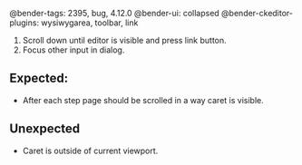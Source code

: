 @bender-tags: 2395, bug, 4.12.0
@bender-ui: collapsed
@bender-ckeditor-plugins: wysiwygarea, toolbar, link

1. Scroll down until editor is visible and press link button.
1. Focus other input in dialog.

## Expected:

- After each step page should be scrolled in a way caret is visible.

## Unexpected

- Caret is outside of current viewport.
